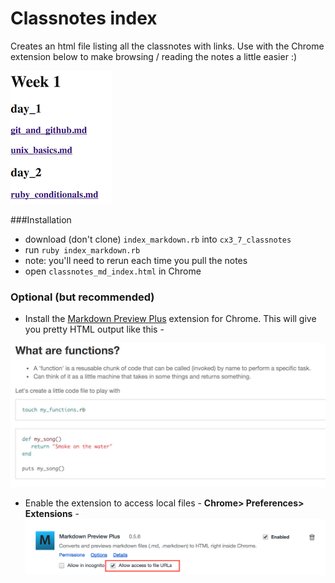 # Classnotes index

Creates an html file listing all the classnotes with links. Use with the Chrome extension below to make browsing / reading the notes a little easier :)

![alt text](https://github.com/abazlinton/classnotes_md_index/blob/master/index.png "Index")

###Installation

- download (don't clone) `index_markdown.rb` into `cx3_7_classnotes`
- run `ruby index_markdown.rb`
- note: you'll need to rerun each time you pull the notes
- open `classnotes_md_index.html` in Chrome

### Optional (but recommended) 
- Install the [Markdown Preview Plus](https://chrome.google.com/webstore/detail/markdown-preview-plus/febilkbfcbhebfnokafefeacimjdckgl) extension for Chrome. This will give you pretty HTML output like this -

![alt text](https://github.com/abazlinton/classnotes_md_index/blob/master/html_output.png "HTML output")
- Enable the extension to access local files - **Chrome> Preferences> Extensions** -
![alt text](https://github.com/abazlinton/classnotes_md_index/blob/master/local_files.png "Local files")
